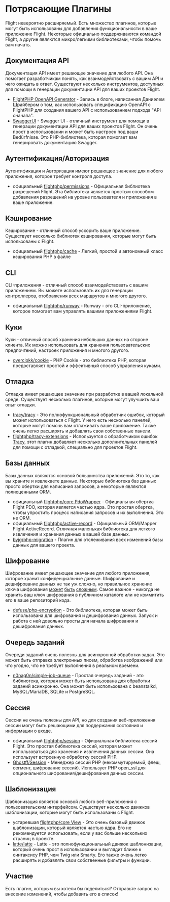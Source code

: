 # Потрясающие Плагины

Flight невероятно расширяемый. Есть множество плагинов, которые могут быть использованы для добавления функциональности в ваше приложение Flight. Некоторые официально поддерживаются командой Flight, а другие являются микро/легкими библиотеками, чтобы помочь вам начать.

## Документация API

Документация API имеет решающее значение для любого API. Она помогает разработчикам понять, как взаимодействовать с вашим API и чего ожидать в ответ. Существуют несколько инструментов, доступных для помощи в генерации документации API для ваших проектов Flight.

- [FlightPHP OpenAPI Generator](https://dev.to/danielsc/define-generate-and-implement-an-api-first-approach-with-openapi-generator-and-flightphp-1fb3) - Запись в блоге, написанная Даниэлем Шрайбером о том, как использовать спецификацию OpenAPI с FlightPHP для создания вашего API с использованием подхода "API сначала".
- [SwaggerUI](https://github.com/zircote/swagger-php) - Swagger UI - отличный инструмент для помощи в генерации документации API для ваших проектов Flight. Он очень прост в использовании и может быть настроен под ваши Bedürfnisse. Это PHP-библиотека, которая помогает вам генерировать документацию Swagger.

## Аутентификация/Авторизация

Аутентификация и Авторизация имеют решающее значение для любого приложения, которое требует контроля доступа. 

- <span class="badge bg-primary">официальный</span> [flightphp/permissions](/awesome-plugins/permissions) - Официальная библиотека разрешений Flight. Эта библиотека является простым способом добавления разрешений на уровне пользователя и приложения в ваше приложение.

## Кэширование

Кэширование - отличный способ ускорить ваше приложение. Существует несколько библиотек кэширования, которые могут быть использованы с Flight.

- <span class="badge bg-primary">официальный</span> [flightphp/cache](/awesome-plugins/php-file-cache) - Легкий, простой и автономный класс кэширования PHP в файле

## CLI

CLI-приложения - отличный способ взаимодействовать с вашим приложением. Вы можете использовать их для генерации контроллеров, отображения всех маршрутов и многого другого.

- <span class="badge bg-primary">официальный</span> [flightphp/runway](/awesome-plugins/runway) - Runway - это CLI-приложение, которое помогает вам управлять вашими приложениями Flight.

## Куки

Куки - отличный способ хранения небольших данных на стороне клиента. Их можно использовать для хранения пользовательских предпочтений, настроек приложения и многого другого.

- [overclokk/cookie](/awesome-plugins/php-cookie) - PHP Cookie - это библиотека PHP, которая предоставляет простой и эффективный способ управления куками.

## Отладка

Отладка имеет решающее значение при разработке в вашей локальной среде. Существует несколько плагинов, которые могут улучшить ваш опыт отладки.

- [tracy/tracy](/awesome-plugins/tracy) - Это полнофункциональный обработчик ошибок, который может использоваться с Flight. У него есть несколько панелей, которые могут помочь вам отлаживать ваше приложение. Также очень легко расширять и добавлять свои собственные панели.
- [flightphp/tracy-extensions](/awesome-plugins/tracy-extensions) - Используется с обработчиком ошибок [Tracy](/awesome-plugins/tracy), этот плагин добавляет несколько дополнительных панелей для помощи с отладкой, специально для проектов Flight.

## Базы данных

Базы данных являются основой большинства приложений. Это то, как вы храните и извлекаете данные. Некоторые библиотека баз данных просто обертки для написания запросов, а некоторые являются полноценными ORM.

- <span class="badge bg-primary">официальный</span> [flightphp/core PdoWrapper](/awesome-plugins/pdo-wrapper) - Официальная обертка Flight PDO, которая является частью ядра. Это простая обертка, чтобы упростить процесс написания запросов и их выполнения. Это не ORM.
- <span class="badge bg-primary">официальный</span> [flightphp/active-record](/awesome-plugins/active-record) - Официальный ORM/Mapper Flight ActiveRecord. Отличная маленькая библиотека для легкого извлечения и хранения данных в вашей базе данных.
- [byjg/php-migration](/awesome-plugins/migrations) - Плагин для отслеживания всех изменений базы данных для вашего проекта.

## Шифрование

Шифрование имеет решающее значение для любого приложения, которое хранит конфиденциальные данные. Шифрование и дешифрование данных не так уж сложно, но правильное хранение ключа шифрования [может](https://stackoverflow.com/questions/6767839/where-should-i-store-an-encryption-key-for-php#:~:text=Write%20a%20php%20config%20file%20and%20store%20it,folder%20is%20not%20accessible%20to%20the%20end%20user.) [быть](https://www.reddit.com/r/PHP/comments/luqsn/the_encryption_key_where_do_you_store_it/) [сложным](https://security.stackexchange.com/questions/48047/location-to-store-an-encryption-key). Самое важное - никогда не хранить ваш ключ шифрования в публичном каталоге или не коммитить его в ваше репозиторий кода.

- [defuse/php-encryption](/awesome-plugins/php-encryption) - Это библиотека, которая может быть использована для шифрования и дешифрования данных. Запуск и работа с ней довольно просты для начала шифрования и дешифрования данных.

## Очередь заданий

Очереди заданий очень полезны для асинхронной обработки задач. Это может быть отправка электронных писем, обработка изображений или что угодно, что не требует выполнения в реальном времени.

- [n0nag0n/simple-job-queue](/awesome-plugins/simple-job-queue) - Простая очередь заданий - это библиотека, которая может быть использована для обработки заданий асинхронно. Она может быть использована с beanstalkd, MySQL/MariaDB, SQLite и PostgreSQL.

## Сессия

Сессии не очень полезны для API, но для создания веб-приложения сессии могут быть решающими для поддержания состояния и информации о входе.

- <span class="badge bg-primary">официальный</span> [flightphp/session](/awesome-plugins/session) - Официальная библиотека сессий Flight. Это простая библиотека сессий, которая может использоваться для хранения и извлечения данных сессии. Она использует встроенную обработку сессий PHP.
- [Ghostff/Session](/awesome-plugins/ghost-session) - Менеджер сессий PHP (некоммутируемый, флеш, сегмент, шифрование сессий). Использует PHP open_ssl для опционального шифрования/дешифрования данных сессии.

## Шаблонизация

Шаблонизация является основой любого веб-приложения с пользовательским интерфейсом. Существует несколько движков шаблонизации, которые могут быть использованы с Flight.

- <span class="badge bg-warning">устаревшая</span> [flightphp/core View](/learn#views) - Это очень базовый движок шаблонизации, который является частью ядра. Его не рекомендуется использовать, если у вас больше нескольких страниц в проекте.
- [latte/latte](/awesome-plugins/latte) - Latte - это полнофункциональный движок шаблонизации, который очень прост в использовании и выглядит ближе к синтаксису PHP, чем Twig или Smarty. Его также очень легко расширять и добавлять свои собственные фильтры и функции.

## Участие

Есть плагин, которым вы хотели бы поделиться? Отправьте запрос на внесение изменений, чтобы добавить его в список!